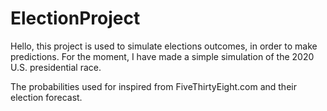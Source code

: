 # ElectionProject

Hello, this project is used to simulate elections outcomes, in order to make predictions.
For the moment, I have made a simple simulation of the 2020 U.S. presidential race. 

The probabilities used for inspired from FiveThirtyEight.com and their election forecast.
